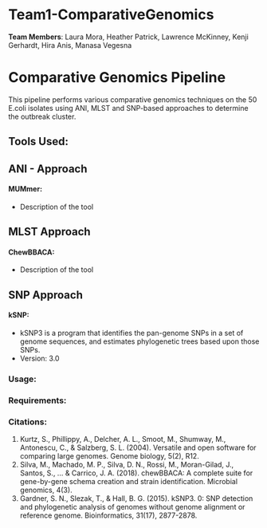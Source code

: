 # Team1-ComparativeGenomics

**Team Members**: Laura Mora, Heather Patrick, Lawrence McKinney, Kenji Gerhardt, Hira Anis, Manasa Vegesna 

# Comparative Genomics Pipeline

This pipeline performs various comparative genomics techniques on the 50 E.coli isolates using ANI, MLST and SNP-based approaches to determine the outbreak cluster. 

## Tools Used:

## ANI - Approach
	
#### MUMmer:	
   * Description of the tool
   
## MLST Approach

#### ChewBBACA:	
   * Description of the tool
   
## SNP Approach

#### kSNP:
   * kSNP3 is a program that identifies the pan-genome SNPs in a set of genome sequences, and estimates
phylogenetic trees based upon those SNPs. 
   * Version: 3.0

### Usage:

### Requirements:

### Citations:

1) Kurtz, S., Phillippy, A., Delcher, A. L., Smoot, M., Shumway, M., Antonescu, C., & Salzberg, S. L. (2004). Versatile and open software for comparing large genomes. Genome biology, 5(2), R12.
2) Silva, M., Machado, M. P., Silva, D. N., Rossi, M., Moran-Gilad, J., Santos, S., ... & Carrico, J. A. (2018). chewBBACA: A complete suite for gene-by-gene schema creation and strain identification. Microbial genomics, 4(3).
3) Gardner, S. N., Slezak, T., & Hall, B. G. (2015). kSNP3. 0: SNP detection and phylogenetic analysis of genomes without genome alignment or reference genome. Bioinformatics, 31(17), 2877-2878.
